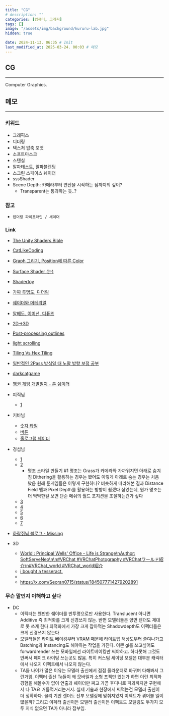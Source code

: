 ```yaml
---
title: "CG"
# description: ""
categories: [컴퓨터, 그래픽]
tags: []
image: "/assets/img/background/kururu-lab.jpg"
hidden: true

date: 2024-11-13. 06:35 # Init
last_modified_at: 2025-03-24. 00:03 # 메모
---
```


## CG

---

Computer Graphics.  

## 메모

---

### 키워드

- 그래픽스
- 디더링
- 텍스처 압축 포맷
- 소프트마스크
- 스텐실
- 알파테스트, 알파블렌딩
- 스크린 스페이스 쉐이더
- sssShader
- Scene Depth: 카메라부터 연산을 시작하는 점까지의 깊이?
  - Transparent는 통과하는 듯..?

### 참고

- `렌더링 파이프라인 / 셰이더`

### Link

- [The Unity Shaders Bible](https://learn.jettelly.com/unity-shader-bible/#buy-now)
- [CatLikeCoding](https://catlikecoding.com/)
- [Graph 그리기, Position에 따른 Color](https://catlikecoding.com/unity/tutorials/basics/building-a-graph/)
- [Surface Shader (눈)](https://blog.naver.com/PostView.naver?blogId=plasticbag0&logNo=221439156276&parentCategoryNo=&categoryNo=45&viewDate=&isShowPopularPosts=false&from=postView)
- [Shadertoy](https://www.shadertoy.com/)
- [가짜 투명도, 디더링](https://gall.dcinside.com/mgallery/board/view/?id=game_dev&no=117790&page=1)
- [쉐이더와 머테리얼](https://gall.dcinside.com/mgallery/board/view/?id=game_dev&no=117952&exception_mode=recommend&page=1)
- [알베도, 이미션, 디퓨즈](https://m.blog.naver.com/sorang226/222940558803)
- [2D→3D](https://x.com/asidys230/status/1635799802100482049?s=20)
- [Post-processing outlines](https://x.com/TheMirzaBeig/status/1658643110409261056?s=20)
- [light scrolling](https://x.com/cmzw_/status/1655536784485527552?s=20)
- [Tiling Vs Hex Tiling](https://x.com/_kzr/status/1621052638723993600?s=20)
- [일반적인 2Pass 방식일 때 노말 방향 보정 공부](https://x.com/longlong_stone/status/1664844118491553793)
- [darkcatgame](https://darkcatgame.tistory.com/79)
- [펭귄 게임 개발일지 - 툰 쉐이더](https://gall.dcinside.com/mgallery/board/view?id=game_dev&no=126408)

- 피직님
  - [1](https://x.com/kimphysik/status/1781326314118754771)

- 키바님
  - [숫자 타일](https://x.com/kjh030529/status/1754052982621274570)
  - [버튼](https://x.com/kjh030529/status/1757252520051888242)
  - [홀로그램 쉐이더](https://x.com/kjh030529/status/1631561982842396677?s=20)

- 경섭님
  - [1](https://x.com/ryurud_n5/status/1822665541909434376)
  - [2](https://x.com/ryurud_n5/status/1820451843941745102)
    - 명조 스타일 만들기 #1 명조는 Grass가 카메라와 가까워지면 아래로 숨겨짐 Dithering을 활용하는 경우는 봤어도 이렇게 아래로 숨는 경우는 처음 봤음 원래 툰게임들은 이렇게 구현하나? 비슷하게 따라해본 결과 Distance Field 맵과 Pixel Depth를 활용하는 방향이 쉽겠다 싶었는데, 뭔가 명조는 더 딱딱한걸 보면 단순 메쉬의 월드 포지션을 조절하는건가 싶다
  - [3](https://x.com/ryurud_n5/status/1756354222159994889)
  - [4](https://x.com/ryurud_n5/status/1747572879464833498)
  - [5](https://x.com/ryurud_n5/status/1746504485915246713)
  - [6](https://x.com/ryurud_n5/status/1845474453024895215)
  - [7](https://x.com/ryurud_n5/status/1831341519913255228)

- [하람쥐님 블로그 - Missing](https://blog.naver.com/hram01/221489477514)

- 3D
  - [World  : Principal Wells' Office - Life is Strange\nAuthor: SoftServeNeo\n\n#VRChat #VRChatPhotography #VRChatワールド紹介\n#VRChat_world #VRChat_world紹介](https://x.com/CupitanVR/status/1865716497563427186)
  - [i bought a tesseract.](https://x.com/hamptonism/status/1891263459557281802)
  - [](https://x.com/TatsuyaBot/status/1894225734375555257)
  - <https://x.com/Seoran0715/status/1845077714279202891>

### 무슨 말인지 이해하고 싶다

- DC
  - 이펙터는 웬만한 쉐이더를 반투명으로만 사용한다. Translucent 아니면 Additive 즉 최적화를 크게 신경쓰지 않는. 반면 모델러들은 양면 렌더도 제대로 못 쓰게 한다 최적화에서 가장 크게 잡아먹는 Shadowdepth도 이펙터들은 크게 신경쓰지 않는다
  - 모델러들은 라이트 베이킹부터 VRAM 때문에 라이트맵 해상도부터 줄여나가고 Batching과 Instancing도 해야하는 작업을 가진다. 이쁜 gi를 쓰고싶어도 forwardrender 쓰는 모바일에선 라이트베이킹만 써야하고. 하다못해 그것도 안써서 페이크 라이팅 쓰는곳도 많음. 특히 커스텀 셰이딩 모델은 대부분 캐릭터에서 나오지 이펙트에서 나오지 않는다.
  - TA들 나이가 많은 이유는 모델러 출신에서 점점 올라운더로 바뀌며 다해봐서 그런거임. 이펙터 출신 Ta들이 왜 모바일과 소형 프젝만 있는가 하면 이런 최적화 경험을 해볼수가 없이 연출과 쉐이더만 짜고 가끔 후디니로 파괴까지만 구현해서 나 TA요 거들먹거리는거지. 실제 기술과 현장에서 써먹는건 모델러 출신이 더 정확하다. 물리 기반 렌더도 전부 모델링에 맞춰져있지 이펙트가 겪어볼 일이 많을까? 그리고 이펙터 출신이든 모델러 출신이든 이펙트도 모델링도 두가지 모두 지식 없으면 TA가 아니라 잡부임.
